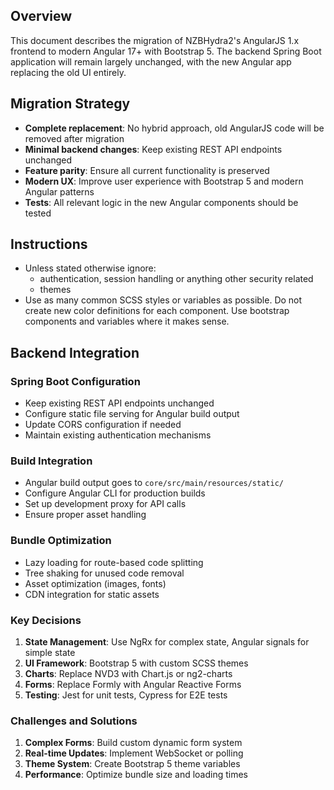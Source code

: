 ## Overview

This document describes the migration of NZBHydra2's AngularJS 1.x frontend to modern Angular 17+ with Bootstrap 5.
The backend Spring Boot application will remain largely unchanged, with the new Angular app replacing the old UI entirely.

## Migration Strategy

- **Complete replacement**: No hybrid approach, old AngularJS code will be removed after migration
- **Minimal backend changes**: Keep existing REST API endpoints unchanged
- **Feature parity**: Ensure all current functionality is preserved
- **Modern UX**: Improve user experience with Bootstrap 5 and modern Angular patterns
- **Tests**: All relevant logic in the new Angular components should be tested

## Instructions

- Unless stated otherwise ignore:
    - authentication, session handling or anything other security related
    - themes
- Use as many common SCSS styles or variables as possible. Do not create new color definitions for each component. Use bootstrap components and variables where it makes sense.

## Backend Integration

### Spring Boot Configuration

- Keep existing REST API endpoints unchanged
- Configure static file serving for Angular build output
- Update CORS configuration if needed
- Maintain existing authentication mechanisms

### Build Integration

- Angular build output goes to `core/src/main/resources/static/`
- Configure Angular CLI for production builds
- Set up development proxy for API calls
- Ensure proper asset handling

### Bundle Optimization

- Lazy loading for route-based code splitting
- Tree shaking for unused code removal
- Asset optimization (images, fonts)
- CDN integration for static assets

### Key Decisions

1. **State Management**: Use NgRx for complex state, Angular signals for simple state
2. **UI Framework**: Bootstrap 5 with custom SCSS themes
3. **Charts**: Replace NVD3 with Chart.js or ng2-charts
4. **Forms**: Replace Formly with Angular Reactive Forms
5. **Testing**: Jest for unit tests, Cypress for E2E tests

### Challenges and Solutions

1. **Complex Forms**: Build custom dynamic form system
2. **Real-time Updates**: Implement WebSocket or polling
3. **Theme System**: Create Bootstrap 5 theme variables
4. **Performance**: Optimize bundle size and loading times